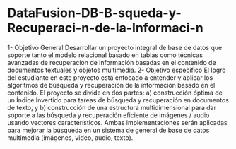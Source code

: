 # DataFusion-DB-B-squeda-y-Recuperaci-n-de-la-Informaci-n

1- Objetivo General
Desarrollar un proyecto integral de base de datos que soporte tanto el modelo relacional basado
en tablas como técnicas avanzadas de recuperación de información basadas en el contenido de
documentos textuales y objetos multimedia.
2- Objetivo especifico
El logro del estudiante en este proyecto está enfocado a entender y aplicar los algoritmos de
búsqueda y recuperación de la información basado en el contenido. El proyecto se divide en dos
partes: a) construcción óptima de un Índice Invertido para tareas de búsqueda y recuperación en
documentos de texto, y b) construcción de una estructura multidimensional para dar soporte a las
búsqueda y recuperación eficiente de imágenes / audio usando vectores característicos. Ambas
implementaciones serán aplicadas para mejorar la búsqueda en un sistema de general de base de
datos multimedia (imágenes, video, audio, texto).
